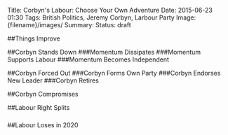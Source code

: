 Title: Corbyn's Labour: Choose Your Own Adventure
Date: 2015-06-23 01:30
Tags: British Politics, Jeremy Corbyn, Larbour Party
Image: {filename}/images/
Summary:
Status: draft

##Things Improve

##Corbyn Stands Down
###Momentum Dissipates
###Momentum Supports Labour
###Momentum Becomes Independent

##Corbyn Forced Out
###Corbyn Forms Own Party
###Corbyn Endorses New Leader
###Corbyn Retires

##Corbyn Compromises

##Labour Right Splits
###

##Labour Loses in 2020

